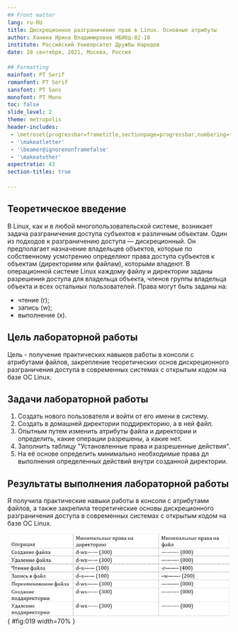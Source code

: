 ```yaml
---
## Front matter
lang: ru-RU
title: Дискреционное разграничение прав в Linux. Основные атрибуты
author: Ханина Ирина Владимировна НБИбд-02-18
institute: Российский Университет Дружбы Народов
date: 28 сентября, 2021, Москва, Россия

## Formatting
mainfont: PT Serif
romanfont: PT Serif
sansfont: PT Sans
monofont: PT Mono
toc: false
slide_level: 2
theme: metropolis
header-includes: 
 - \metroset{progressbar=frametitle,sectionpage=progressbar,numbering=fraction}
 - '\makeatletter'
 - '\beamer@ignorenonframefalse'
 - '\makeatother'
aspectratio: 43
section-titles: true

---
```


## Теоретическое введение 

В Linux, как и в любой многопользовательской системе, возникает задача разграничения доступа субъектов к различным объектам. Один из подходов к разграничению доступа — дискреционный. 
Он предполагает назначение владельцев объектов, которые по собственному усмотрению определяют права доступа субъектов к объектам (директориям или файлам), которыми владеют. 
В операционной системе Linux каждому файлу и директории заданы разрешения доступа для владельца объекта, членов группы владельца объекта и всех остальных пользователей. Права могут быть заданы на:

- чтение (r);
- запись (w);
- выполнение (x).

## Цель лабораторной работы

Цель - получение практических навыков работы в консоли с атрибутами файлов, закрепление теоретических основ дискреционного разграничения доступа в современных системах с открытым кодом на базе ОС Linux.

## Задачи лабораторной работы

1. Создать нового пользователя и войти от его имени в систему.
2. Создать в домашней директории поддиректорию, а в ней файл.
3. Опытным путем изменить атрибуты файла и директории и определить, какие операции разрешены, а какие нет.
4. Заполнить таблицу "Установленные права и разрешенные действия".
5. На её основе определить минимально необходимые права дл выполнения определенных действий внутри созданной директории.

## Результаты выполнения лабораторной работы

Я получила практические навыки работы в консоли с атрибутами файлов, а также закрепила теоретические основы дискреционного разграничения доступа в современных системах с открытым кодом на базе ОС Linux. 

![Рис 17. Минимальные права для создания и удаления поддиректорий](image/19.png){ #fig:019 width=70% }